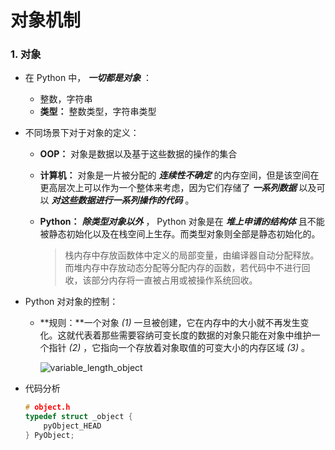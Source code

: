 # 对象机制

### 1. 对象

- 在 Python 中， ***一切都是对象*** ：

  - 整数，字符串
  - **类型：** 整数类型，字符串类型

- 不同场景下对于对象的定义：

  - **OOP：** 对象是数据以及基于这些数据的操作的集合

  - **计算机：** 对象是一片被分配的 ***连续性不确定*** 的内存空间，但是该空间在更高层次上可以作为一个整体来考虑，因为它们存储了 ***一系列数据*** 以及可以 ***对这些数据进行一系列操作的代码*** 。

  - **Python：** ***除类型对象以外*** ， Python 对象是在 ***堆上申请的结构体*** 且不能被静态初始化以及在栈空间上生存。而类型对象则全部是静态初始化的。

    > 栈内存中存放函数体中定义的局部变量，由编译器自动分配释放。而堆内存中存放动态分配等分配内存的函数，若代码中不进行回收，该部分内存将一直被占用或被操作系统回收。

- Python 对对象的控制：

  - **规则：**一个对象 *(1)* 一旦被创建，它在内存中的大小就不再发生变化。这就代表着那些需要容纳可变长度的数据的对象只能在对象中维护一个指针 *(2)* ，它指向一个存放着对象取值的可变大小的内存区域 *(3)* 。

    ![variable_length_object](https://github.com/igululu/Pyek/blob/master/image/variable_length_object.png?raw=truehttps://github.com/igululu/Pyek/blob/master/image/variable_length_object.png?raw=true)

- 代码分析

  ```c
  # object.h
  typedef struct _object {
      pyObject_HEAD
  } PyObject;
  ```

  ​